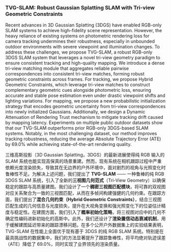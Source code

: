 ### TVG-SLAM: Robust Gaussian Splatting SLAM with Tri-view Geometric Constraints

Recent advances in 3D Gaussian Splatting (3DGS) have enabled RGB-only SLAM systems to achieve high-fidelity scene representation. However, the heavy reliance of existing systems on photometric rendering loss for camera tracking undermines their robustness, especially in unbounded outdoor environments with severe viewpoint and illumination changes. To address these challenges, we propose TVG-SLAM, a robust RGB-only 3DGS SLAM system that leverages a novel tri-view geometry paradigm to ensure consistent tracking and high-quality mapping. We introduce a dense tri-view matching module that aggregates reliable pairwise correspondences into consistent tri-view matches, forming robust geometric constraints across frames. For tracking, we propose Hybrid Geometric Constraints, which leverage tri-view matches to construct complementary geometric cues alongside photometric loss, ensuring accurate and stable pose estimation even under drastic viewpoint shifts and lighting variations. For mapping, we propose a new probabilistic initialization strategy that encodes geometric uncertainty from tri-view correspondences into newly initialized Gaussians. Additionally, we design a Dynamic Attenuation of Rendering Trust mechanism to mitigate tracking drift caused by mapping latency. Experiments on multiple public outdoor datasets show that our TVG-SLAM outperforms prior RGB-only 3DGS-based SLAM systems. Notably, in the most challenging dataset, our method improves tracking robustness, reducing the average Absolute Trajectory Error (ATE) by 69.0\% while achieving state-of-the-art rendering quality.

三维高斯投影（3D Gaussian Splatting，3DGS）的最新进展使得纯 RGB 输入的 SLAM 系统也能实现高保真的场景重建。然而，现有系统在相机跟踪过程中严重依赖光度渲染损失，导致其在无边界的户外环境中，面对剧烈的视角与光照变化时鲁棒性不足。为解决上述问题，我们提出了 **TVG-SLAM** —— 一种鲁棒的纯 RGB 3DGS SLAM 系统，引入了全新的**三视图几何范式**（Tri-View Geometry）以确保稳定的跟踪与高质量建图。我们设计了一个**稠密三视图匹配模块**，将可靠的双视图对应关系聚合为一致的三视图匹配，从而在多帧间构建强健的几何约束。在跟踪方面，我们提出了**混合几何约束（Hybrid Geometric Constraints）**，结合三视图匹配生成的几何信息与光度损失，提升在大视角变换和强光照变化下的位姿估计精度与稳定性。在建图方面，我们引入了**概率初始化策略**，将三视图对应中的几何不确定性编码进新初始化的高斯中。此外，我们还设计了**渲染置信动态衰减机制**，用于缓解建图延迟带来的跟踪漂移问题。在多个公开户外数据集上的实验结果表明，TVG-SLAM 在性能上全面优于现有基于 3DGS 的纯 RGB SLAM 系统。特别是在最具挑战性的数据集中，我们的方法显著提升了跟踪鲁棒性，将平均绝对轨迹误差（ATE）降低了 69.0%，同时实现了业界领先的渲染质量。
